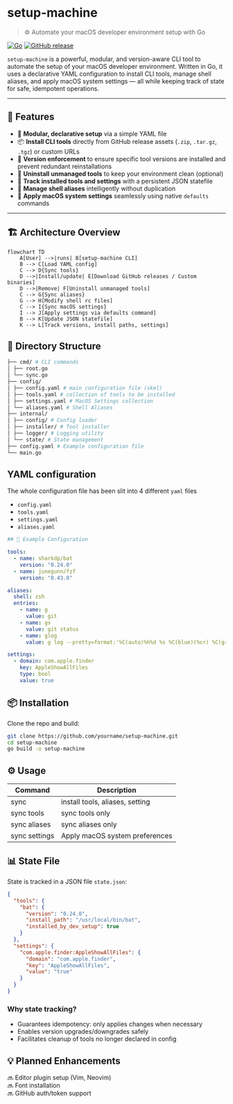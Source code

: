 # setup-machine

> ⚙️ Automate your macOS developer environment setup with Go

[![Go](https://img.shields.io/badge/go-1.20-blue.svg)](https://golang.org)
[![GitHub release](https://img.shields.io/github/release/kodelint/setup-machine.svg)](https://github.com/kodelint/setup-machine/releases)

`setup-machine` is a powerful, modular, and version-aware CLI tool to automate the setup of your macOS developer environment. Written in Go, it uses a declarative YAML configuration to install CLI tools, manage shell aliases, and apply macOS system settings — all while keeping track of state for safe, idempotent operations.

---

## 🚀 Features

- 🧩 **Modular, declarative setup** via a simple YAML file
- 📦 **Install CLI tools** directly from GitHub release assets (`.zip`, `.tar.gz`, `.tgz`) or custom URLs
- 🔐 **Version enforcement** to ensure specific tool versions are installed and prevent redundant reinstallations
- 🧹 **Uninstall unmanaged tools** to keep your environment clean (optional)
- 🧠 **Track installed tools and settings** with a persistent JSON statefile
- 🐚 **Manage shell aliases** intelligently without duplication
- 🍎 **Apply macOS system settings** seamlessly using native `defaults` commands

---

## 🏗️ Architecture Overview

```mermaid
flowchart TD
    A[User] -->|runs| B[setup-machine CLI]
    B --> C[Load YAML config]
    C --> D{Sync tools}
    D -->|Install/update| E[Download GitHub releases / Custom binaries]
    D -->|Remove| F[Uninstall unmanaged tools]
    C --> G{Sync aliases}
    G --> H[Modify shell rc files]
    C --> I{Sync macOS settings}
    I --> J[Apply settings via defaults command]
    B --> K[Update JSON statefile]
    K --> L[Track versions, install paths, settings]
```

## 📁 Directory Structure

```Bash
├── cmd/ # CLI commands
│ ├── root.go
│ └── sync.go 
├── config/
│ ├── config.yaml # main configuration file (skel)
│ ├── tools.yaml # collection of tools to be installed
│ ├── settings.yaml # MacOS Settings collection
│ └── aliases.yaml # Shell Aliases
├── internal/
│ ├── config/ # Config loader
│ ├── installer/ # Tool installer
│ ├── logger/ # Logging utility
│ └── state/ # State management
├── config.yaml # Example configuration file
└── main.go
```

## YAML configuration
The whole configuration file has been slit into 4 different `yaml` files

- `config.yaml`
- `tools.yaml`
- `settings.yaml`
- `aliases.yaml`

```yaml
## 🧪 Example Configuration

tools:
  - name: sharkdp/bat
    version: "0.24.0"
  - name: junegunn/fzf
    version: "0.43.0"

aliases:
  shell: zsh
  entries:
    - name: g
      value: git
    - name: gs
      value: git status
    - name: glog
      value: g log --pretty=format:'%C(auto)%h%d %s %C(blue)(%cr) %C(green)<%an>' --graph --all

settings:
  - domain: com.apple.finder
    key: AppleShowAllFiles
    type: bool
    value: true
```

## 📦 Installation
Clone the repo and build:
```Bash
git clone https://github.com/yourname/setup-machine.git
cd setup-machine
go build -o setup-machine
```

## ⚙️ Usage

| Command       | Description                     |
|---------------|---------------------------------|
| sync          | install tools, aliases, setting |
| sync tools    | sync tools only                 |
| sync aliases  | sync aliases only               |
| sync settings | Apply macOS system preferences  |

## 📊 State File
State is tracked in a JSON file `state.json`:
```json
{
  "tools": {
    "bat": {
      "version": "0.24.0",
      "install_path": "/usr/local/bin/bat",
      "installed_by_dev_setup": true
    }
  },
  "settings": {
    "com.apple.finder:AppleShowAllFiles": {
      "domain": "com.apple.finder",
      "key": "AppleShowAllFiles",
      "value": "true"
    }
  }
}

```
### Why state tracking?
- Guarantees idempotency: only applies changes when necessary 
- Enables version upgrades/downgrades safely 
- Facilitates cleanup of tools no longer declared in config

## 💡 Planned Enhancements
🔜 Editor plugin setup (Vim, Neovim)  
🔜 Font installation  
🔜 GitHub auth/token support